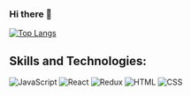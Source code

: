 ### Hi there 👋

<!--
**nika-sergeeva/nika-sergeeva** is a ✨ _special_ ✨ repository because its `README.md` (this file) appears on your GitHub profile.

Here are some ideas to get you started:

- 🔭 I’m currently working on ...
- 🌱 I’m currently learning ...
- 👯 I’m looking to collaborate on ...
- 🤔 I’m looking for help with ...
- 💬 Ask me about ...
- 📫 How to reach me: ...
- 😄 Pronouns: ...
- ⚡ Fun fact: ...
-->
[![Top Langs](https://github-readme-stats.vercel.app/api/top-langs/?username=nika-sergeeva&theme=dark&layout=compact&count_private=true)](https://github.com/nika-sergeeva/github-readme-stats)

## Skills and Technologies:

<p>

<img alt="JavaScript" src="https://img.shields.io/badge/JavaScript-F7DF1E?logo=javascript&logoColor=white&style=flat" />

<img alt="React" src="https://img.shields.io/badge/React-61DAFB?logo=react&logoColor=white&style=flat" />

<img alt="Redux" src="https://img.shields.io/badge/Redux-764BC?logo=redux&logoColor=white&style=flat" />

<img alt="HTML" src="https://img.shields.io/badge/HTML-E34F26?logo=html5&logoColor=white&style=flat" />

<img alt="CSS" src="https://img.shields.io/badge/CSS-1572B6?logo=css3&logoColor=white&style=flat" />

</p>
